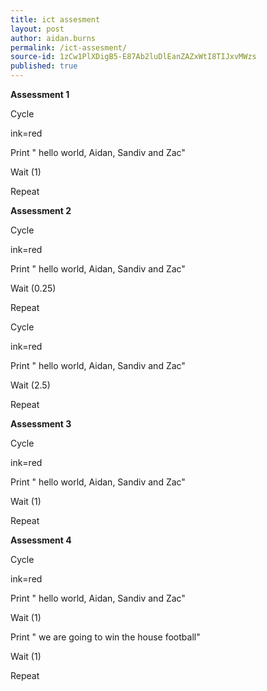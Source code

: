 ```yaml
---
title: ict assesment
layout: post
author: aidan.burns
permalink: /ict-assesment/
source-id: 1zCw1PlXDigB5-E87Ab2luDlEanZAZxWtI8TIJxvMWzs
published: true
---
```

**Assessment 1**

Cycle

ink=red

Print " hello world, Aidan, Sandiv and Zac"

Wait (1)

Repeat

**Assessment 2**

Cycle

ink=red

Print " hello world, Aidan, Sandiv and Zac"

Wait (0.25)

Repeat

Cycle

ink=red

Print " hello world, Aidan, Sandiv and Zac"

Wait (2.5)

Repeat

**Assessment 3**

Cycle

ink=red

Print " hello world, Aidan, Sandiv and Zac"

Wait (1)

Repeat

**Assessment 4**

Cycle

ink=red

Print " hello world, Aidan, Sandiv and Zac"

Wait (1)

Print " we are going to win the house football"

Wait (1)

Repeat

